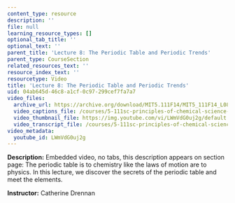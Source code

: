 ```yaml
---
content_type: resource
description: ''
file: null
learning_resource_types: []
optional_tab_title: ''
optional_text: ''
parent_title: 'Lecture 8: The Periodic Table and Periodic Trends'
parent_type: CourseSection
related_resources_text: ''
resource_index_text: ''
resourcetype: Video
title: 'Lecture 8: The Periodic Table and Periodic Trends'
uid: 04ab645d-46c8-a1cf-0c97-299cef7fa7a7
video_files:
  archive_url: https://archive.org/download/MIT5.111F14/MIT5_111F14_L08_300k.mp4
  video_captions_file: /courses/5-111sc-principles-of-chemical-science-fall-2014/c0bba8e1cb275592bbbe373abb7ff55a_LWmVdG0uj2g.vtt
  video_thumbnail_file: https://img.youtube.com/vi/LWmVdG0uj2g/default.jpg
  video_transcript_file: /courses/5-111sc-principles-of-chemical-science-fall-2014/c02e584724e11e7b1301eb273d0f99e7_LWmVdG0uj2g.pdf
video_metadata:
  youtube_id: LWmVdG0uj2g
---
```


**Description:** Embedded video, no tabs, this description appears on section page: The periodic table is to chemistry like the laws of motion are to physics. In this lecture, we discover the secrets of the periodic table and meet the elements.

**Instructor:** Catherine Drennan